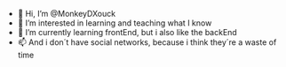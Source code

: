 - 👋 Hi, I’m @MonkeyDXouck
- 👀 I’m interested in learning and teaching what I know
- 🌱 I’m currently learning frontEnd, but i also like the backEnd
- 📫 And i don´t have social networks, because i think they´re a waste of time

<!---
MonkeyDXouck/MonkeyDXouck is a ✨ special ✨ repository because its `README.md` (this file) appears on your GitHub profile.
You can click the Preview link to take a look at your changes.
--->
